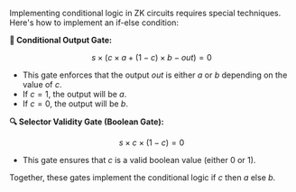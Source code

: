 Implementing conditional logic in ZK circuits requires special techniques. Here's how to implement an if-else condition:

**🔀 Conditional Output Gate:**

$$
s \times (c \times a + (1 - c) \times b - out) = 0
$$

- This gate enforces that the output $out$ is either $a$ or $b$ depending on the value of $c$.
- If $c = 1$, the output will be $a$.
- If $c = 0$, the output will be $b$.

**🔍 Selector Validity Gate (Boolean Gate):**

$$
s \times c \times (1 - c) = 0
$$

- This gate ensures that $c$ is a valid boolean value (either 0 or 1).

Together, these gates implement the conditional logic $\text{if}\ c\ \text{then}\ a\ \text{else}\ b$.
